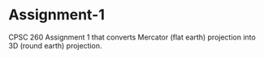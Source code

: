 Assignment-1
============

CPSC 260 Assignment 1 that converts Mercator (flat earth) projection into 3D (round earth) projection.